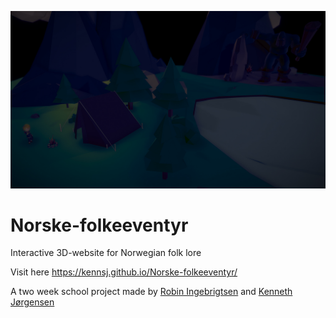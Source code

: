 ![alt text](https://raw.githubusercontent.com/kennsj/Norske-folkeeventyr/master/img/eventyr-bg.jpg)

# Norske-folkeeventyr
Interactive 3D-website for Norwegian folk lore

Visit here https://kennsj.github.io/Norske-folkeeventyr/

A two week school project made by [Robin Ingebrigtsen](https://github.com/remix187) and [Kenneth Jørgensen](https://github.com/kennsj)
